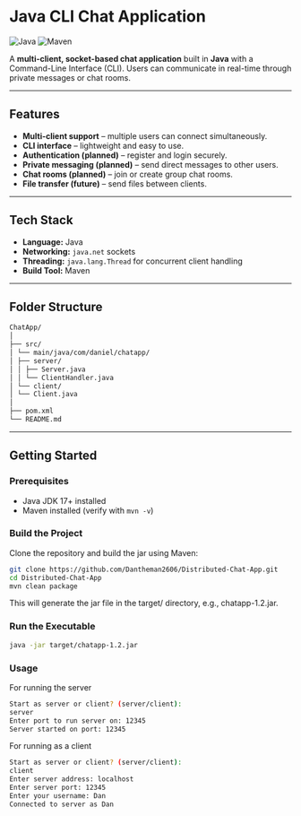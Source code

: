 # Java CLI Chat Application

![Java](https://img.shields.io/badge/Java-17+-blue) ![Maven](https://img.shields.io/badge/Maven-3.9+-green) 

A **multi-client, socket-based chat application** built in **Java** with a Command-Line Interface (CLI). Users can communicate in real-time through private messages or chat rooms.

---

## Features

- **Multi-client support** – multiple users can connect simultaneously.
- **CLI interface** – lightweight and easy to use.
- **Authentication (planned)** – register and login securely.
- **Private messaging (planned)** – send direct messages to other users.
- **Chat rooms (planned)** – join or create group chat rooms.
- **File transfer (future)** – send files between clients.

---

## Tech Stack

- **Language:** Java
- **Networking:** `java.net` sockets
- **Threading:** `java.lang.Thread` for concurrent client handling
- **Build Tool:** Maven
---

## Folder Structure
```bash
ChatApp/
│
├── src/
│ └── main/java/com/daniel/chatapp/
│ ├── server/
│ │ ├── Server.java
│ │ └── ClientHandler.java
│ └── client/
│ └── Client.java
│
├── pom.xml
└── README.md
```
---


## Getting Started

### Prerequisites

- Java JDK 17+ installed
- Maven installed (verify with `mvn -v`)

### Build the Project

Clone the repository and build the jar using Maven:

```bash
git clone https://github.com/Dantheman2606/Distributed-Chat-App.git
cd Distributed-Chat-App
mvn clean package
```
This will generate the jar file in the target/ directory, e.g., chatapp-1.2.jar.

### Run the Executable
```bash
java -jar target/chatapp-1.2.jar
```

### Usage
For running the server
```bash
Start as server or client? (server/client):
server
Enter port to run server on: 12345
Server started on port: 12345
```

For running as a client
```bash
Start as server or client? (server/client):
client
Enter server address: localhost
Enter server port: 12345
Enter your username: Dan
Connected to server as Dan
```
